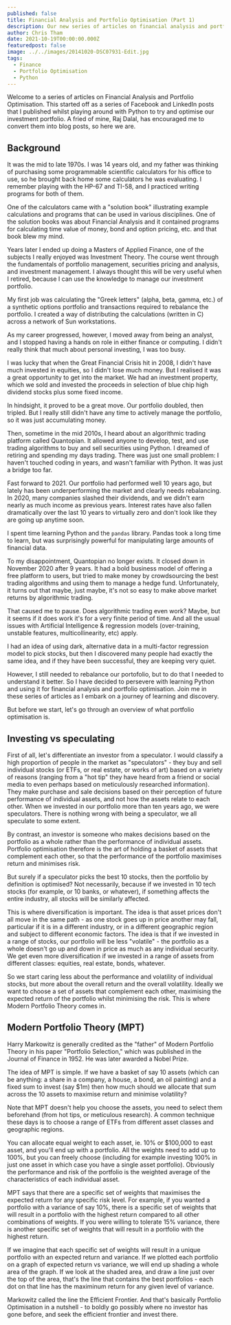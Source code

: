 ```yaml
---
published: false
title: Financial Analysis and Portfolio Optimisation (Part 1)
description: Our new series of articles on financial analysis and portfolio optimisation using Python.
author: Chris Tham
date: 2021-10-19T00:00:00.000Z
featuredpost: false
image: ../../images/20141020-DSC07931-Edit.jpg
tags:
  - Finance
  - Portfolio Optimisation
  - Python
---
```


Welcome to a series of articles on Financial Analysis and Portfolio Optimisation. This started off as a series of Facebook and LinkedIn posts that I published whilst playing around with Python to try and optimise our investment portfolio. A fried of mine, Raj Dalal, has encouraged me to convert them into blog posts, so here we are.

## Background

It was the mid to late 1970s. I was 14 years old, and my father was thinking of purchasing some programmable scientific calculators for his office to use, so he brought back home some calculators he was evaluating. I remember playing with the HP-67 and TI-58, and I practiced writing programs for both of them.

One of the calculators came with a "solution book" illustrating example calculations and programs that can be used in various disciplines. One of the solution books was about Financial Analysis and it contained programs for calculating time value of money, bond and option pricing, etc. and that book blew my mind.

Years later I ended up doing a Masters of Applied Finance, one of the subjects I really enjoyed was Investment Theory. The course went through the fundamentals of portfolio management, securities pricing and analysis, and investment management. I always thought this will be very useful when I retired, because I can use the knowledge to manage our investment portfolio.

My first job was calculating the "Greek letters" (alpha, beta, gamma, etc.) of a synthetic options portfolio and transactions required to rebalance the portfolio. I created a way of distributing the calculations (written in C) across a network of Sun workstations.

As my career progressed, however, I moved away from being an analyst, and I stopped having a hands on role in either finance or computing. I didn't really think that much about personal investing, I was too busy.

I was lucky that when the Great Financial Crisis hit in 2008, I didn't have much invested in equities, so I didn't lose much money. But I realised it was a great opportunity to get into the market. We had an investment property, which we sold and invested the proceeds in selection of blue chip high dividend stocks plus some fixed income.

In hindsight, it proved to be a great move. Our portfolio doubled, then tripled. But I really still didn't have any time to actively manage the portfolio, so it was just accumulating money.

Then, sometime in the mid 2010s, I heard about an algorithmic trading platform called Quantopian. It allowed anyone to develop, test, and use trading algorithms to buy and sell securities using Python. I dreamed of retiring and spending my days trading. There was just one small problem: I haven't touched coding in years, and wasn't familiar with Python. It was just a bridge too far.

Fast forward to 2021. Our portfolio had performed well 10 years ago, but lately has been underperforming the market and clearly needs rebalancing. In 2020, many companies slashed their dividends, and we didn't earn nearly as much income as previous years. Interest rates have also fallen dramatically over the last 10 years to virtually zero and don't look like they are going up anytime soon.

I spent time learning Python and the `pandas` library. Pandas took a long time to learn, but was surprisingly powerful for manipulating large amounts of financial data.

To my disappointment, Quantopian no longer exists. It closed down in November 2020 after 9 years. It had a bold business model of offering a free platform to users, but tried to make money by crowdsourcing the best trading algorithms and using them to manage a hedge fund. Unfortunately, it turns out that maybe, just maybe, it's not so easy to make above market returns by algorithmic trading.

That caused me to pause. Does algorithmic trading even work? Maybe, but it seems if it does work it's for a very finite period of time. And all the usual issues with Artificial Intelligence & regression models (over-training, unstable features, multicollinearity, etc) apply.

I had an idea of using dark, alternative data in a multi-factor regression model to pick stocks, but then I discovered many people had exactly the same idea, and if they have been successful, they are keeping very quiet.

However, I still needed to rebalance our portofolio, but to do that I needed to understand it better. So I have decided to persevere with learning Python and using it for financial analysis and portfolio optimisation. Join me in these series of articles as I embark on a journey of learning and discovery.

But before we start, let's go through an overview of what portfolio optimisation is.

## Investing vs speculating

First of all, let's differentiate an investor from a speculator. I would classify a high proportion of people in the market as "speculators" - they buy and sell individual stocks (or ETFs, or real estate, or works of art) based on a variety of reasons (ranging from a "hot tip" they have heard from a friend or social media to even perhaps based on meticulously researched information). They make purchase and sale decisions based on their perception of future performance of individual assets, and not how the assets relate to each other. When we invested in our portfolio more than ten years ago, we were speculators. There is nothing wrong with being a speculator, we all speculate to some extent.

By contrast, an investor is someone who makes decisions based on the portfolio as a whole rather than the performance of individual assets. Portfolio optimisation therefore is the art of holding a basket of assets that complement each other, so that the performance of the portfolio maximises return and minimises risk.

But surely if a speculator picks the best 10 stocks, then the portfolio by definition is optimised? Not necessarily, because if we invested in 10 tech stocks (for example, or 10 banks, or whatever), if something affects the entire industry, all stocks will be similarly affected.

This is where diversification is important. The idea is that asset prices don't all move in the same path - as one stock goes up in price another may fall, particular if it is in a different industry, or in a different geographic region and subject to different economic factors. The idea is that if we invested in a range of stocks, our portfolio will be less "volatile" - the portfolio as a whole doesn't go up and down in price as much as any individual security. We get even more diversification if we invested in a range of assets from different classes: equities, real estate, bonds, whatever.

So we start caring less about the performance and volatility of individual stocks, but more about the overall return and the overall volatility. Ideally we want to choose a set of assets that complement each other, maximising the expected return of the portfolio whilst minimising the risk. This is where Modern Portfolio Theory comes in.

## Modern Portfolio Theory (MPT)

Harry Markowitz is generally credited as the "father" of Modern Portfolio Theory in his paper "Portfolio Selection," which was published in the Journal of Finance in 1952. He was later awarded a Nobel Prize.

The idea of MPT is simple. If we have a basket of say 10 assets (which can be anything: a share in a company, a house, a bond, an oil painting) and a fixed sum to invest (say $1m) then how much should we allocate that sum across the 10 assets to maximise return and minimise volatility?

Note that MPT doesn't help you choose the assets, you need to select them beforehand (from hot tips, or meticulous research). A common technique these days is to choose a range of ETFs from different asset classes and geographic regions.

You can allocate equal weight to each asset, ie. 10% or $100,000 to east asset, and you'll end up with a portfolio. All the weights need to add up to 100%, but you can freely choose (including for example investing 100% in just one asset in which case you have a single asset portfolio). Obviously the performance and risk of the portfolio is the weighted average of the characteristics of each individual asset.

MPT says that there are a specific set of weights that maximises the expected return for any specific risk level. For example, if you wanted a portfolio with a variance of say 10%, there is a specific set of weights that will result in a portfolio with the highest return compared to all other combinations of weights. If you were willing to tolerate 15% variance, there is another specific set of weights that will result in a portfolio with the highest return.

If we imagine that each specific set of weights will result in a unique portfolio with an expected return and variance. If we plotted each portfolio on a graph of expected return vs variance, we will end up shading a whole area of the graph. If we look at the shaded area, and draw a line just over the top of the area, that's the line that contains the best portfolios - each dot on that line has the maximinum return for any given level of variance.

Markowitz called the line the Efficient Frontier. And that's basically Portfolio Optimisation in a nutshell - to boldly go possibly where no investor has gone before, and seek the efficient frontier and invest there.
